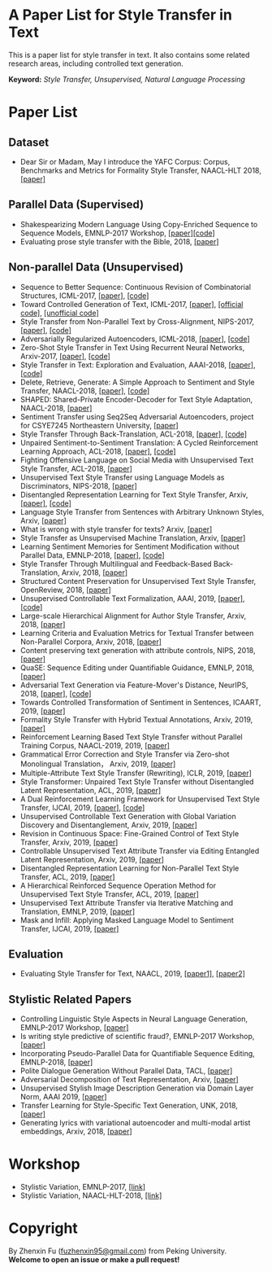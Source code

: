 # A Paper List for Style Transfer in Text
This is a paper list for style transfer in text. It also contains some related research areas, including controlled text generation.

**Keyword:** *Style Transfer, Unsupervised, Natural Language Processing*

# Paper List


## Dataset
- Dear Sir or Madam, May I introduce the YAFC Corpus: Corpus, Benchmarks and Metrics for Formality Style Transfer, NAACL-HLT 2018, [[paper]](https://arxiv.org/abs/1803.06535)

## Parallel Data (Supervised)
- Shakespearizing Modern Language Using Copy-Enriched Sequence to Sequence Models, EMNLP-2017 Workshop, [[paper]](https://arxiv.org/abs/1707.01161)[[code]](https://github.com/harsh19/Shakespearizing-Modern-English)
- Evaluating prose style transfer with the Bible, 2018, [[paper]](https://arxiv.org/abs/1711.04731)

## Non-parallel Data (Unsupervised)
- Sequence to Better Sequence: Continuous Revision of Combinatorial Structures, ICML-2017, [[paper]](http://proceedings.mlr.press/v70/mueller17a.html), [[code]](https://bitbucket.org/jwmueller/sequence-to-better-sequence/)
- Toward Controlled Generation of Text, ICML-2017, [[paper]](https://arxiv.org/abs/1703.00955), [[official code]](https://github.com/asyml/texar/tree/master/examples/text_style_transfer), [[unofficial code]](https://github.com/GBLin5566/toward-controlled-generation-of-text-pytorch)
- Style Transfer from Non-Parallel Text by Cross-Alignment, NIPS-2017, [[paper]](https://papers.nips.cc/paper/7259-style-transfer-from-non-parallel-text-by-cross-alignment.pdf), [[code]](https://github.com/shentianxiao/language-style-transfer)
- Adversarially Regularized Autoencoders, ICML-2018, [[paper]](https://arxiv.org/abs/1706.04223), [[code]](https://github.com/jakezhaojb/ARAE)
- Zero-Shot Style Transfer in Text Using Recurrent Neural Networks, Arxiv-2017, [[paper]](https://arxiv.org/abs/1711.04731), [[code]](https://github.com/keithecarlson/Zero-Shot-Style-Transfer)
- Style Transfer in Text: Exploration and Evaluation, AAAI-2018, [[paper]](https://arxiv.org/abs/1711.06861), [[code]](https://github.com/fuzhenxin/text_style_transfer)
- Delete, Retrieve, Generate: A Simple Approach to Sentiment and Style Transfer, NAACL-2018, [[paper]](https://arxiv.org/abs/1804.06437), [[code]](https://worksheets.codalab.org/worksheets/0xe3eb416773ed4883bb737662b31b4948/)
- SHAPED: Shared-Private Encoder-Decoder for Text Style Adaptation, NAACL-2018, [[paper]](https://arxiv.org/abs/1804.04093)
- Sentiment Transfer using Seq2Seq Adversarial Autoencoders, project for CSYE7245 Northeastern University, [[paper]](https://arxiv.org/abs/1804.04003)
- Style Transfer Through Back-Translation, ACL-2018, [[paper]](https://arxiv.org/abs/1804.09000), [[code]](https://github.com/shrimai/Style-Transfer-Through-Back-Translation)
- Unpaired Sentiment-to-Sentiment Translation: A Cycled Reinforcement Learning Approach, ACL-2018, [[paper]](https://arxiv.org/abs/1805.05181), [[code]](https://github.com/lancopku/unpaired-sentiment-translation)
- Fighting Offensive Language on Social Media with Unsupervised Text Style Transfer, ACL-2018, [[paper]](https://arxiv.org/abs/1805.07685)
- Unsupervised Text Style Transfer using Language Models as Discriminators, NIPS-2018, [[paper]](https://arxiv.org/abs/1805.11749)
- Disentangled Representation Learning for Text Style Transfer, Arxiv, [[paper]](https://arxiv.org/abs/1808.04339), [[code]](https://github.com/vineetjohn/linguistic-style-transfer)
- Language Style Transfer from Sentences with Arbitrary Unknown Styles, Arxiv, [[paper]](https://arxiv.org/abs/1808.04071)
- What is wrong with style transfer for texts? Arxiv, [[paper]](https://arxiv.org/abs/1808.04365)
- Style Transfer as Unsupervised Machine Translation, Arxiv, [[paper]](https://arxiv.org/abs/1808.07894)
- Learning Sentiment Memories for Sentiment Modification without Parallel Data, EMNLP-2018, [[paper]](https://arxiv.org/abs/1808.07311), [[code]](https://github.com/lancopku/SMAE)
- Style Transfer Through Multilingual and Feedback-Based Back-Translation, Arxiv, 2018, [[paper]](https://arxiv.org/abs/1809.06284)
- Structured Content Preservation for Unsupervised Text Style Transfer, OpenReview, 2018, [[paper]](https://openreview.net/forum?id=S1lCbhAqKX)
- Unsupervised Controllable Text Formalization, AAAI, 2019, [[paper]](https://arxiv.org/abs/1809.04556), [[code]](https://github.com/parajain/uctf)
- Large-scale Hierarchical Alignment for Author Style Transfer, Arxiv, 2018, [[paper]](https://arxiv.org/abs/1810.08237)
- Learning Criteria and Evaluation Metrics for Textual Transfer between Non-Parallel Corpora, Arxiv, 2018, [[paper]](https://arxiv.org/abs/1810.11878)
- Content preserving text generation with attribute controls, NIPS, 2018, [[paper]](https://arxiv.org/abs/1811.01135)
- QuaSE: Sequence Editing under Quantifiable Guidance, EMNLP, 2018, [[paper]](http://aclweb.org/anthology/D18-1420)
- Adversarial Text Generation via Feature-Mover's Distance, NeurIPS, 2018, [[paper]](https://arxiv.org/abs/1809.06297), [[code]](https://github.com/LiqunChen0606/FM-GAN)
- Towards Controlled Transformation of Sentiment in Sentences, ICAART, 2019, [[paper]](https://arxiv.org/abs/1901.11467)
- Formality Style Transfer with Hybrid Textual Annotations, Arxiv, 2019, [[paper]](https://arxiv.org/abs/1903.06353)
- Reinforcement Learning Based Text Style Transfer without Parallel Training Corpus, NAACL-2019, 2019, [[paper]](https://arxiv.org/abs/1903.10671)
- Grammatical Error Correction and Style Transfer via Zero-shot Monolingual Translation， Arxiv, 2019, [[paper]](https://arxiv.org/abs/1903.11283)
- Multiple-Attribute Text Style Transfer (Rewriting), ICLR, 2019, [[paper]](https://openreview.net/forum?id=H1g2NhC5KQ)
- Style Transformer: Unpaired Text Style Transfer without Disentangled Latent Representation, ACL, 2019, [[paper]](https://arxiv.org/abs/1905.05621)
- A Dual Reinforcement Learning Framework for Unsupervised Text Style Transfer, IJCAI, 2019, [[paper]](https://arxiv.org/abs/1905.10060), [[code]](https://github.com/luofuli/DualLanST)
- Unsupervised Controllable Text Generation with Global Variation Discovery and Disentanglement, Arxiv, 2019, [[paper]](https://arxiv.org/abs/1905.11975)
- Revision in Continuous Space: Fine-Grained Control of Text Style Transfer, Arxiv, 2019, [[paper]](https://arxiv.org/abs/1905.12304)
- Controllable Unsupervised Text Attribute Transfer via Editing Entangled Latent Representation, Arxiv, 2019, [[paper]](https://arxiv.org/abs/1905.12926)
- Disentangled Representation Learning for Non-Parallel Text Style Transfer, ACL, 2019, [[paper]](https://www.aclweb.org/anthology/P19-1041)
- A Hierarchical Reinforced Sequence Operation Method for Unsupervised Text Style Transfer, ACL, 2019, [[paper]](https://www.aclweb.org/anthology/P19-1482)
- Unsupervised Text Attribute Transfer via Iterative Matching and Translation, EMNLP, 2019, [[paper]](https://arxiv.org/abs/1901.11333)
- Mask and Infill: Applying Masked Language Model to Sentiment Transfer, IJCAI, 2019, [[paper]](https://arxiv.org/abs/1908.08039)


## Evaluation
- Evaluating Style Transfer for Text, NAACL, 2019, [[paper1]](https://arxiv.org/abs/1904.02295), [[paper2]](https://dspace.mit.edu/bitstream/handle/1721.1/119569/1076275047-MIT.pdf?sequence=1)

## Stylistic Related Papers
- Controlling Linguistic Style Aspects in Neural Language Generation, EMNLP-2017 Workshop, [[paper]](https://arxiv.org/abs/1707.02633)
- Is writing style predictive of scientific fraud?, EMNLP-2017 Workshop, [[paper]](http://www.aclweb.org/anthology/W17-4905)
- Incorporating Pseudo-Parallel Data for Quantifiable Sequence Editing, EMNLP-2018, [[paper]](https://arxiv.org/abs/1804.07007)
- Polite Dialogue Generation Without Parallel Data, TACL, [[paper]](https://arxiv.org/abs/1805.03162)
- Adversarial Decomposition of Text Representation, Arxiv, [[paper]](https://arxiv.org/abs/1808.09042)
- Unsupervised Stylish Image Description Generation via Domain Layer Norm, AAAI 2019, [[paper]](https://arxiv.org/abs/1809.06214)
- Transfer Learning for Style-Specific Text Generation, UNK, 2018, [[paper]](https://nips2018creativity.github.io/doc/Transfer%20Learning%20for%20Style-Specific%20Text%20Generation.pdf)
- Generating lyrics with variational autoencoder and multi-modal artist embeddings, Arxiv, 2018, [[paper]](https://arxiv.org/abs/1812.08318)

# Workshop
- Stylistic Variation, EMNLP-2017, [[link]](https://sites.google.com/site/workshoponstylisticvariation/)
- Stylistic Variation, NAACL-HLT-2018, [[link]](https://sites.google.com/view/2ndstylisticvariation/home)


# Copyright 
By Zhenxin Fu (fuzhenxin95@gmail.com) from Peking University.  
**Welcome to open an issue or make a pull request!**
